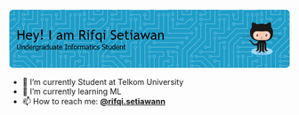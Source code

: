 ![Rifqi Setiawan](img/github-header-image.png)

<!--
**Rifqi-Setiawan/Rifqi-Setiawan** is a ✨ _special_ ✨ repository because its `README.md` (this file) appears on your GitHub profile.

Here are some ideas to get you started:

- 🔭 I’m currently working on ...
- 🌱 I’m currently learning ...
- 👯 I’m looking to collaborate on ...
- 🤔 I’m looking for help with ...
- 💬 Ask me about ...

- 😄 Pronouns: ...
- ⚡ Fun fact: ...
--> 
- 🔭 I’m currently Student at Telkom University
- 🌱 I’m currently learning ML
- 📫 How to reach me: [**@rifqi.setiawann**](https://www.instagram.com/rifqi.setiawann/)
